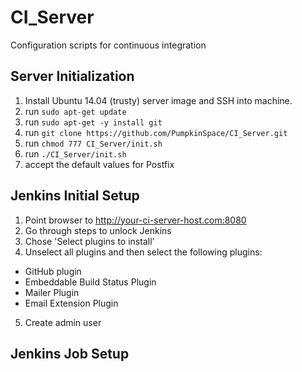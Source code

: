 # CI_Server
Configuration scripts for continuous integration

## Server Initialization
1. Install Ubuntu 14.04 (trusty) server image and SSH into machine.
2. run ```sudo apt-get update```
2. run ```sudo apt-get -y install git```
3. run ```git clone https://github.com/PumpkinSpace/CI_Server.git```
4. run ```chmod 777 CI_Server/init.sh```
5. run ```./CI_Server/init.sh```
6. accept the default values for Postfix

## Jenkins Initial Setup
1. Point browser to http://your-ci-server-host.com:8080
2. Go through steps to unlock Jenkins
3. Chose 'Select plugins to install'
4. Unselect all plugins and then select the following plugins:
  - GitHub plugin
  - Embeddable Build Status Plugin
  - Mailer Plugin
  - Email Extension Plugin
5. Create admin user

## Jenkins Job Setup
